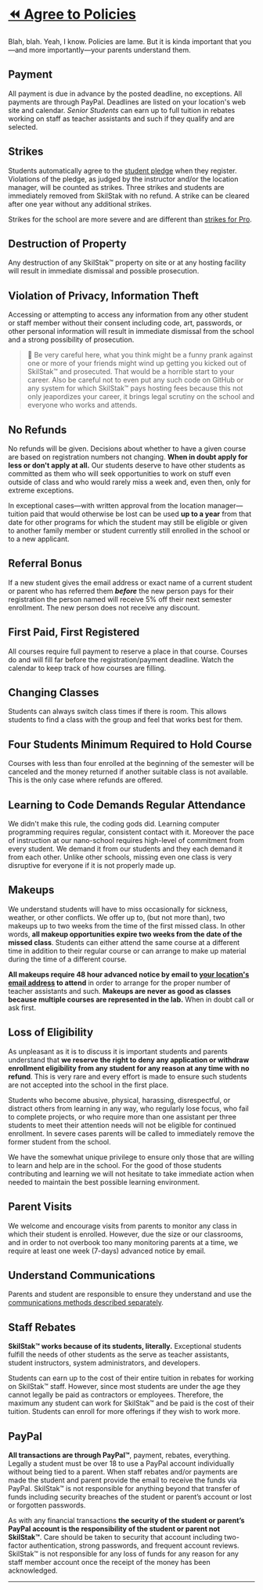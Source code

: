 # [⏪ Agree to Policies](/README.md)

Blah, blah. Yeah, I know. Policies are lame. But it is kinda important
that you—and more importantly—your parents understand them. 

## Payment

All payment is due in advance by the posted deadline, no exceptions.
All payments are through PayPal. Deadlines are listed on your
location's web site and calendar. *Senior Students* can earn
up to full tuition in rebates working on staff as teacher assistants
and such if they qualify and are selected.

## Strikes

Students automatically agree to the [student pledge](/pledge/README.md)
when they register. Violations of the pledge, as judged by the
instructor and/or the location manager, will be counted as strikes.
Three strikes and students are immediately removed from SkilStak
with no refund.  A strike can be cleared after one year without any
additional strikes.

Strikes for the school are more severe and are different than
[strikes for Pro](http://pro.skilstak.io).

## Destruction of Property

Any destruction of any SkilStak™ property on site or at any hosting
facility will result in immediate dismissal and possible prosecution.

## Violation of Privacy, Information Theft

Accessing or attempting to access any information from any other
student or staff member without their consent including code, art,
passwords, or other personal information will result in immediate
dismissal from the school and a strong possibility of prosecution.

> 💬 Be very careful here, what you think might be a funny prank against
> one or more of your friends might wind up getting you kicked out
> of SkilStak™ and prosecuted. That would be a horrible start to your
> career. Also be careful not to even put any such code on GitHub
> or any system for which SkilStak™ pays hosting fees because this
> not only jeapordizes your career, it brings legal scrutiny on the school
> and everyone who works and attends.

## No Refunds

No refunds will be given. Decisions about whether to have a given
course are based on registration numbers not changing. **When in
doubt apply for less or don't apply at all.** Our students deserve
to have other students as committed as them who will seek opportunities
to work on stuff even outside of class and who would rarely miss a
week and, even then, only for extreme exceptions.

In exceptional cases—with written approval from the location
manager—tuition paid that would otherwise be lost can be used **up
to a year** from that date for other programs for which the student
may still be eligible or given to another family member or student
currently still enrolled in the school or to a new applicant.

## Referral Bonus

If a new student gives the email address or exact name of a current
student or parent who has referred them ***before*** the new person
pays for their registration the person named will receive 5% off
their next semester enrollment. The new person does not receive any
discount.

## First Paid, First Registered

All courses require full payment to reserve a place in that course.
Courses do and will fill far before the registration/payment deadline.
Watch the calendar to keep track of how courses are filling.

## Changing Classes

Students can always switch class times if there is room. This allows
students to find a class with the group and feel that works best for
them.

## Four Students Minimum Required to Hold Course

Courses with less than four enrolled at the beginning of the
semester will be canceled and the money returned if another suitable
class is not available. This is the only case where refunds are
offered.

## Learning to Code Demands Regular Attendance

We didn't make this rule, the coding gods did. Learning computer
programming requires regular, consistent contact with it. Moreover
the pace of instruction at our nano-school requires high-level of
commitment from every student. We demand it from our students and
they each demand it from each other. Unlike other schools, missing
even one class is very disruptive for everyone if it is not properly
made up.

## Makeups

We understand students will have to miss occasionally for sickness,
weather, or other conflicts. We offer up to, (but not more than),
two makeups up to two weeks from the time of the first missed class.
In other words, **all makeup opportunities expire two weeks from
the date of the missed class**. Students can either attend the same
course at a different time in addition to their regular course or
can arrange to make up material during the time of a different
course.

**All makeups require 48 hour advanced notice by email to [your
location's email
address](communications.md#enrollment-and-makeups-use-email) to
attend** in order to arrange for the proper number of teacher
assistants and such. **Makeups are never as good as classes because
multiple courses are represented in the lab.** When in doubt call
or ask first.

## Loss of Eligibility

As unpleasant as it is to discuss it is important students and
parents understand that **we reserve the right to deny any
application or withdraw enrollment eligibility from any student for
any reason at any time with no refund**. This is very rare and every
effort is made to ensure such students are not accepted into the
school in the first place.

Students who become abusive, physical, harassing, disrespectful,
or distract others from learning in any way, who regularly lose
focus, who fail to complete projects, or who require more than one
assistant per three students to meet their attention needs will not
be eligible for continued enrollment. In severe cases parents will
be called to immediately remove the former student from the school.

We have the somewhat unique privilege to ensure only those
that are willing to learn and help are in the school. For the good
of those students contributing and learning we will not hesitate
to take immediate action when needed to maintain the best possible
learning environment.

## Parent Visits

We welcome and encourage visits from parents to monitor any class
in which their student is enrolled. However, due the size or our
classrooms, and in order to not overbook too many monitoring parents
at a time, we require at least one week (7-days) advanced notice by
email.

## Understand Communications

Parents and student are responsible to ensure they understand
and use the [communications methods described
separately](communications.md).

## Staff Rebates

**SkilStak™ works because of its students, literally.** Exceptional
students fulfill the needs of other students as the serve as
teacher assistants, student instructors, system administrators, and
developers.

Students can earn up to the cost of their entire tuition in rebates
for working on SkilStak™ staff. However, since most students are under
the age they cannot legally be paid as contractors or employees.
Therefore, the maximum any student can work for SkilStak™ and be paid
is the cost of their tuition. Students can enroll for more offerings
if they wish to work more.

## PayPal

**All transactions are through PayPal™**, payment, rebates, everything.
Legally a student must be over 18 to use a PayPal account individually
without being tied to a parent. When staff rebates and/or payments
are made the student and parent provide the email to receive the
funds via PayPal. SkilStak™ is not responsible for anything beyond
that transfer of funds including security breaches of the student
or parent’s account or lost or forgotten passwords.

As with any financial transactions **the security of the student
or parent’s PayPal account is the responsibility of the student or
parent not SkilStak™**. Care should be taken to security that account
including two-factor authentication, strong passwords, and frequent
account reviews. SkilStak™ is not responsible for any loss of funds
for any reason for any staff member account once the receipt of the
money has been acknowledged.

____

